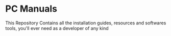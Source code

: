 # PC Manuals
This Repository Contains all the installation guides, resources and softwares tools, you'll ever need as a developer of any kind
